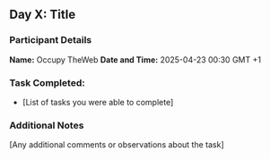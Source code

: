 ## Day X: Title

### Participant Details
__Name:__ Occupy TheWeb
__Date and Time:__ 2025-04-23 00:30 GMT +1

### Task Completed:
- [List of tasks you were able to complete]

### Additional Notes
[Any additional comments or observations about the task]